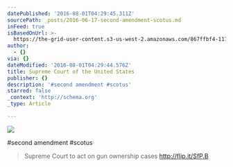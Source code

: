 ```yaml
---
datePublished: '2016-08-01T04:29:45.311Z'
sourcePath: _posts/2016-06-17-second-amendment-scotus.md
inFeed: true
isBasedOnUrl: >-
  https://the-grid-user-content.s3-us-west-2.amazonaws.com/867ffbf4-117b-443f-92da-1af50153732b.jpg
author:
  - {}
via: {}
dateModified: '2016-08-01T04:29:44.576Z'
title: Supreme Court of the United States
publisher: {}
description: '#second amendment #scotus'
starred: false
_context: 'http://schema.org'
_type: Article

---
```

![](https://the-grid-user-content.s3-us-west-2.amazonaws.com/867ffbf4-117b-443f-92da-1af50153732b.jpg)

\#second amendment \#scotus

> Supreme Court to act on gun ownership cases http://flip.it/SfP.B